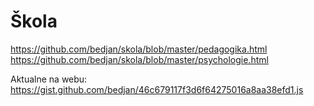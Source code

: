 # Škola
https://github.com/bedjan/skola/blob/master/pedagogika.html
https://github.com/bedjan/skola/blob/master/psychologie.html

Aktualne na webu:
https://gist.github.com/bedjan/46c679117f3d6f64275016a8aa38efd1.js



<html>
<script>
window.onload=function(){function a(a,b){var c=/^(?:file):/,d=new XMLHttpRequest,e=0;d.onreadystatechange=function()

{4==d.readyState&&(e=d.status),c.test(location.href)&&d.responseText&&(e=200),4==d.readyState&&200==e&&

(a.outerHTML=d.responseText)};try{d.open("GET",b,!0),d.send()}catch(f){}}var b,c=document.getElementsByTagName("*");for(b in 

c)c[b].hasAttribute&&c[b].hasAttribute("data-include")&&a(c[b],c[b].getAttribute("data-include"))};
</script> 

<div data-include="https://rawcdn.githack.com/bedjan/skola/master/pedagogika.html"></div> 

</html>
